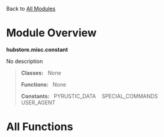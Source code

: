 Back to [All Modules](https://github.com/pyrustic/hubstore/blob/master/docs/modules/README.md#readme)

# Module Overview

**hubstore.misc.constant**
 
No description

> **Classes:** &nbsp; None
>
> **Functions:** &nbsp; None
>
> **Constants:** &nbsp; PYRUSTIC_DATA &nbsp;&nbsp; SPECIAL_COMMANDS &nbsp;&nbsp; USER_AGENT

# All Functions



